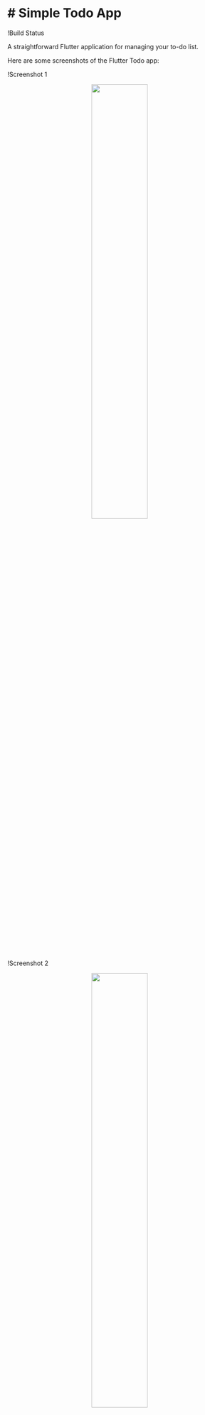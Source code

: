 # # Simple Todo App

!Build Status

A straightforward Flutter application for managing your to-do list.

Here are some screenshots of the Flutter Todo app:

!Screenshot 1

<p align="center"><img width=50% src="![1](https://github.com/ZakariaAshraf/TEKNO-SOFT-TO-Do-App/assets/145775945/0ecf97f1-b8bc-4441-95c2-90321c33ef4a)
"></p>

!Screenshot 2
<p align="center"><img width=50% src="![2](https://github.com/ZakariaAshraf/TEKNO-SOFT-TO-Do-App/assets/145775945/eadb89ac-ac97-4096-b6d4-64f95ce0785a)"></p>

!Screenshot 3
<p align="center"><img width=50% src="![3](https://github.com/ZakariaAshraf/TEKNO-SOFT-TO-Do-App/assets/145775945/4f9983ba-27a8-42aa-bb75-be65c65bd7a6)"></p>


!Screenshot 4
<p align="center"><img width=50% src="![4](https://github.com/ZakariaAshraf/TEKNO-SOFT-TO-Do-App/assets/145775945/f16fc4cd-c45a-4531-8fe0-e4ff2dc8aed6)"></p>


## Technologies Used

- **Flutter**: A powerful UI software development kit (SDK) by Google.
- **Dart**: The programming language used for Flutter development.

## Features

- Create, edit, and track todo items.
- Mark completed todo items.
- Overview of all tasks created.

## Getting Started

1. **Prerequisites:**
   - Basic understanding of Dart and Flutter.

2. **Installation:**
   - Clone this repository.
   - Navigate to the cloned directory.
   - Install dependencies:
     ```
     flutter pub get
     ```
3. **Running the App:**
   - Connect your phone or start an emulator.
   - Run the app:
     ```
     flutter run
     ```
## Contributing

Feel free to contribute by opening issues or pull requests. Let's make this app even better! 🚀
